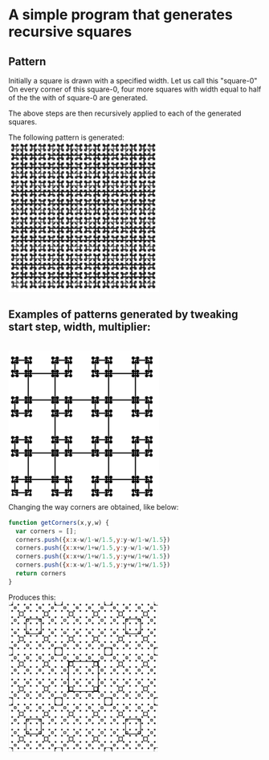 # A simple program that generates recursive squares

## Pattern
Initially a square is drawn with a specified width. Let us call this "square-0"
On every corner of this square-0, four more squares with width equal to half of the the with of square-0 are generated.

The above steps are then recursively applied to each of the generated squares.

The following pattern is generated:
<br>
<img src="https://raw.githubusercontent.com/nmjmdr/recursive-squares/master/patterns/pattern1.png" width="300" height="300">

## Examples of patterns generated by tweaking start step, width, multiplier:

<br>
<img src="https://raw.githubusercontent.com/nmjmdr/recursive-squares/master/patterns/pattern2.png" width="300" height="300">

<br>
Changing the way corners are obtained, like below:

```javascript
function getCorners(x,y,w) {
  var corners = [];
  corners.push({x:x-w/1-w/1.5,y:y-w/1-w/1.5})
  corners.push({x:x+w/1+w/1.5,y:y-w/1-w/1.5})
  corners.push({x:x+w/1+w/1.5,y:y+w/1+w/1.5})
  corners.push({x:x-w/1-w/1.5,y:y+w/1+w/1.5})
  return corners
}
```

Produces this:
<br>
<img src="https://raw.githubusercontent.com/nmjmdr/recursive-squares/master/patterns/pattern3.png" width="300" height="300">
